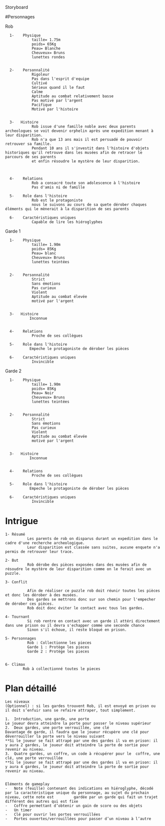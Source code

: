 Storyboard 
    
    
    
    
#Personnages
  
  Rob
  
      1-    Physique  
                taille= 1.75m
                poids= 65Kg
                Peau= Blanche
                Cheuveux= Bruns
                lunettes rondes  
                
                
      2-    Personnalité
                Rigoleur
                Pas dans l'esprit d'equipe
                Cultivé 
                Sérieux quand il le faut 
                Calme
                Aptitude au combat relativement basse
                Pas motivé par l'argent 
                Pacifique
                Motivé par l'histoire
               
                
      3-   Histoire
                Rob issue d'une famille noble avec deux parents archeologues se voit devenir orphelin après une expedition menant à leur disparition.
                Rob n'a que 13 ans mais il est persuadé de pouvoir retrouver sa famille.
                Pendant 10 ans il s'investit dans l'histoire d'objets historiques qu'il retrouve dans les musées afin de retracer le parcours de ses parents 
                et enfin résoudre le mystère de leur disparition.
               
               
               
      4-    Relations
                Rob a consacré toute son adolescence à l'histoire 
                Pas d'amis ni de famille
                
      5-    Role dans l'histoire
                Rob est le protagoniste 
                nous le suivons au cours de sa quete dérober chaques éléments qui le mènerait à la disparition de ses parents
                
      6-    Caractéristiques uniques 
                Capable de lire les hiéroglyphes 
                
                
             
             
 Garde 1
 
      1-    Physique  
                taille= 1.90m
                poids= 85Kg
                Peau= blanc
                Cheuveux= Bruns
                lunettes teintées   
                
                
      2-    Personnalité
                Strict
                Sans émotions
                Pas curieux 
                Violent
                Aptitude au combat élevée
                motivé par l'argent
               
                
      3-   Histoire
               Inconnue   
               
               
      4-    Relations
                Proche de ses collègues 
                
      5-    Role dans l'histoire
               Empeche le protagoniste de dérober les pièces 
                
      6-    Caractéristiques uniques 
                Invincible
                
                
     
 Garde 2
 
      1-    Physique  
                taille= 1.90m
                poids= 85Kg
                Peau= Noir
                Cheuveux= Bruns
                lunettes teintées   
                
                
      2-    Personnalité
                Strict
                Sans émotions
                Pas curieux 
                Violent
                Aptitude au combat élevée
                motivé par l'argent
               
                
      3-   Histoire
               Inconnue   
               
               
      4-    Relations
                Proche de ses collègues 
                
      5-    Role dans l'histoire
               Empeche le protagoniste de dérober les pièces 
                
      6-    Caractéristiques uniques 
                Invincible   
                
                
                
                
# Intrigue

    1- Résumé 
              Les parents de rob on disparus durant un expedition dans le cadre d'une recherche archeologique.
              Leur disparition est classée sans suites, aucune enquete n'a permis de retrouver leur trace.
                  
    2- But 
              Rob dérobe des pièces exposées dans des musées afin de résoudre le mystère de leur disparition comme on le ferait avec un puzzle.
              
    3- Conflit  
    
              Afin de réaliser ce puzzle rob doit réunir toutes les pièces et donc les dérober à des musées.
              Des gardes se mettrons donc sur son chemin pour l'empecher de dérober ces pièces.
              Rob doit donc éviter le contact avec tous les gardes.
              
    4- Tournant              
              Si rob rentre en contact avec un garde il attéri directement dans une prison ou il devra s'echapper comme une seconde chance
              Sinon s'il échoue, il reste bloqué en prison.
              
    5- Personnages 
              Rob : Collectionne les pieces 
              Garde 1 : Protège les pieces 
              Garde 2 : Protège les pieces 
              
              
    6- Climax
            Rob à collectionné toutes le pieces 
            
# Plan détaillé

    Les niveaux
    (Optionnel) : si les gardes trouvent Rob, il est envoyé en prison ou il doit s’enfuir sans se refaire attraper, tout simplement.

    1.	Introduction, une garde, une porte
    Le joueur devra atteindre la porte pour passer le niveau supérieur
    2.	Deux gardes, une porte verrouillée, une clé
    Davantage de garde, il faudra que le joueur récupère une clé pour déverrouiller la porte vers le niveau suivant
    **Si le joueur se fait attrapé par une des gardes il va en prison: il y aura 2 gardes, le joueur doit atteindre la porte de sortie pour revenir au niveau.
    3.	Quatre gardes, un coffre, un code à récupérer pour le  coffre, une clé, une porte verrouillée
    **Si le joueur se fait attrapé par une des gardes il va en prison: il y aura 4 gardes, le joueur doit atteindre la porte de sortie pour revenir au niveau.


    Eléments de gameplay
    -	Note (feuille) contenant des indications en hiéroglyphe, décodé par la caractéristique unique du personnage, au sujet du prochain niveau, cette note est         gardée par un garde qui fait un trajet différent des autres qui est fixe
    -	Coffre permettant d’obtenir un gain de score ou des objets
    -	Un timer
    -	Clé pour ouvrir les portes verrouillées
    -	Portes ouvertes/verrouillées pour passer d’un niveau à l’autre

              
              


                
               
                
                
                
                
                 
                
                
